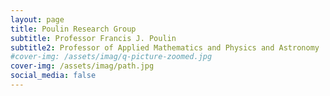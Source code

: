 ```yaml
---
layout: page
title: Poulin Research Group
subtitle: Professor Francis J. Poulin 
subtitle2: Professor of Applied Mathematics and Physics and Astronomy
#cover-img: /assets/imag/q-picture-zoomed.jpg
cover-img: /assets/imag/path.jpg
social_media: false
---
```

